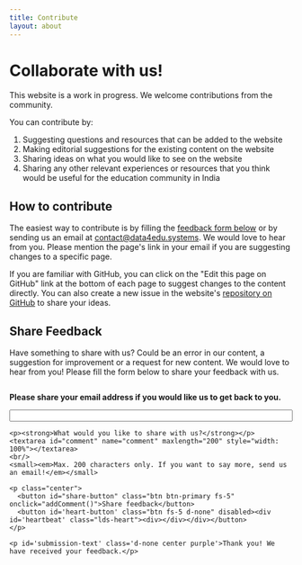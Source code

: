 ```yaml
---
title: Contribute
layout: about
---
```


# Collaborate with us!

This website is a work in progress. We welcome contributions from the community. 

You can contribute by:
1. Suggesting questions and resources that can be added to the website
2. Making editorial suggestions for the existing content on the website
3. Sharing ideas on what you would like to see on the website
4. Sharing any other relevant experiences or resources that you think would be useful for the education community in India

## How to contribute
The easiest way to contribute is by filling the [feedback form below](#share-feedback) or by sending us an email at [contact@data4edu.systems](mailto:contact@data4edu.systems). We would love to hear from you. Please mention the page's link in your email if you are suggesting changes to a specific page.

If you are familiar with GitHub, you can click on the "Edit this page on GitHub" link at the bottom of each page to suggest changes to the content directly. You can also create a new issue in the website's [repository on GitHub](https://github.com/data4edu/data4edu.github.io/) to share your ideas.

## Share Feedback
Have something to share with us? Could be an error in our content, a suggestion for improvement or a request for new content. We would love to hear from you! Please fill the form below to share your feedback with us.

<div style="display: flex; justify-content: center; align-items: center;">
  <div class="feedback-form">
    <p><strong>Please share your email address if you would like us to get back to you.</strong></p>
    <input type="email" id="user_email" name="user_email" style="width: 100%">
    
    <p><strong>What would you like to share with us?</strong></p>
    <textarea id="comment" name="comment" maxlength="200" style="width: 100%"></textarea>
    <br/>
    <small><em>Max. 200 characters only. If you want to say more, send us an email!</em></small>
    
    <p class="center">
      <button id="share-button" class="btn btn-primary fs-5" onclick="addComment()">Share feedback</button>
      <button id='heart-button' class="btn fs-5 d-none" disabled><div id='heartbeat' class="lds-heart"><div></div></div></button>
    </p>

    <p id='submission-text' class='d-none center purple'>Thank you! We have received your feedback.</p>
  </div>
</div>

<script src="https://unpkg.com/axios/dist/axios.min.js"></script>
<script src="/assets/js/comment.js"></script>